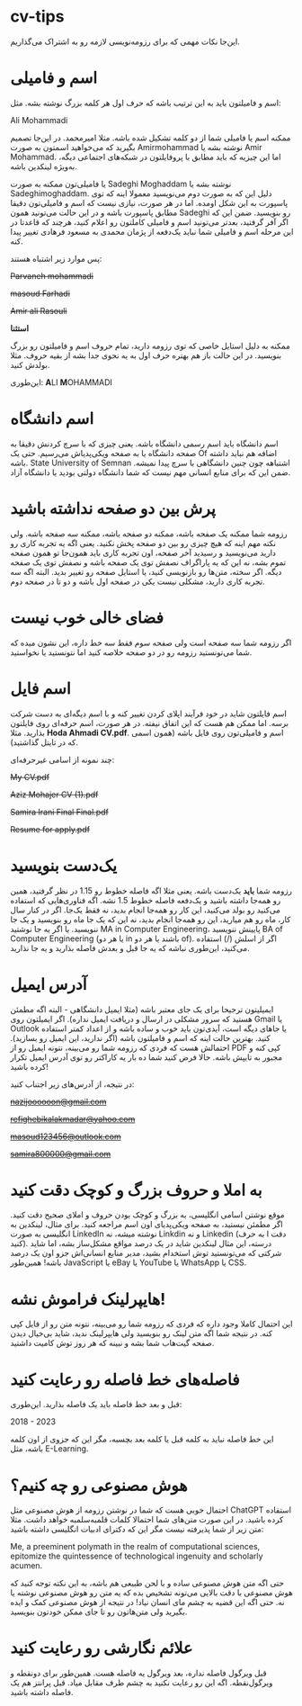 # cv-tips
این‌جا نکات مهمی که برای رزومه‌نویسی لازمه رو به اشتراک می‌گذاریم.
# اسم و فامیلی
اسم و فامیلتون باید به این ترتیب باشه که حرف اول هر کلمه بزرگ نوشته بشه. مثل:

Ali Mohammadi

ممکنه اسم یا فامیلی شما از دو کلمه تشکیل شده باشه. مثلا امیرمحمد. در این‌جا تصمیم بگیرید که می‌خواهید اسمتون به صورت Amirmohammad نوشته بشه یا Amir Mohammad. اما این چیزیه که باید مطابق با پروفایلتون در شبکه‌های اجتماعی دیگه، به‌ویژه لینکدین باشه. 

یا فامیلی‌تون ممکنه به صورت Sadeghi Moghaddam نوشته بشه یا Sadeghimoghaddam. دلیل این که به صورت دوم می‌نویسید معمولا اینه که توی پاسپورت به این شکل اومده. اما در هر صورت، نیازی نیست که اسم و فامیلی‌تون دقیقا مطابق پاسپورت باشه و در این حالت می‌تونید همون Sadeghi رو بنویسید. ضمن این که اگر آفر گرفتید، بعدتر می‌تونید اسم و فامیلی کاملتون رو اعلام کنید، هرچند که قاعدتا در این مرحله اسم و فامیلی شما نباید یک‌دفعه از پژمان محمدی به مسعود فرهادی تغییر پیدا کنه.

پس موارد زیر اشتباه هستند:

~~Parvaneh mohammadi~~


~~masoud Farhadi~~


~~Amir ali Rasouli~~



**استثنا**

ممکنه به دلیل استایل خاصی که توی رزومه دارید، تمام حروف اسم و فامیلتون رو بزرگ بنویسید. در این حالت باز هم بهتره حرف اول به یه نحوی جدا بشه از بقیه حروف. مثلا بولدش کنید.

این‌طوری:
**A**LI **M**OHAMMADI

# اسم دانشگاه

اسم دانشگاه باید اسم رسمی دانشگاه باشه. یعنی چیزی که با سرچ کردنش دقیقا به صفحه دانشگاه یا به صفحه ویکی‌پدیاش می‌رسیم. حتی یک Of اضافه هم نباید داشته باشه. State University of Semnan اشتباهه چون چنین دانشگاهی با سرچ پیدا نمیشه. ضمن این که برای منابع انسانی مهم نیست که شما دانشگاه دولتی بودید یا دانشگاه آزاد.


# پرش بین دو صفحه نداشته باشید
رزومه شما ممکنه یک صفحه باشه، ممکنه دو صفحه باشه، ممکنه سه صفحه باشه. ولی نکته مهم اینه که هیچ چیزی رو بین دو صفحه پخش نکنید. یعنی اگه یه تجربه کاری رو دارید می‌نویسید و رسیدید آخر صفحه، اون تجربه کاری باید همون‌جا تو همون صفحه تموم بشه، نه این که یه پاراگراف نصفش توی یک صفحه باشه و نصفش توی یک صفحه دیگه. اگر سخته، متن‌ها رو بازنویسی کنید، یا استایل صفحه رو تغییر بدید. البته اگه سه تجربه کاری دارید، مشکلی نیست یکی در صفحه اول باشه و دو تا در صفحه دوم.

# فضای خالی خوب نیست

اگر رزومه شما سه صفحه است ولی صفحه سوم فقط سه خط داره، این نشون میده که شما می‌تونستید رزومه رو در دو صفحه خلاصه کنید اما نتونستید یا نخواستید.

# اسم فایل

اسم فایلتون شاید در خود فرآیند اپلای کردن تغییر کنه و با اسم دیگه‌ای به دست شرکت برسه. اما ممکن هم هست که این اتفاق نیفته. در هر صورت، اسم حرفه‌ای روی فایلتون بذارید. مثلا **Hoda Ahmadi CV.pdf**. اسم و فامیلی‌تون روی فایل باشه (همون اسمی که در تایتل گذاشتید). 

چند نمونه از اسامی غیرحرفه‌ای:

~~My CV.pdf~~

~~Aziz Mohajer CV (1).pdf~~

~~Samira Irani Final Final.pdf~~

~~Resume for apply.pdf~~

# یک‌دست بنویسید

رزومه شما **باید** یک‌دست باشه. یعنی مثلا اگه فاصله خطوط رو 1.15 در نظر گرفتید، همین رو همه‌جا داشته باشید و یک‌دفعه فاصله خطوط 1.5 نشه. اگه فناوری‌هایی که استفاده می‌کنید رو بولد می‌کنید، این کار رو همه‌جا انجام بدید، نه فقط یک‌جا. اگر در کنار سال کار، ماه رو هم میارید، این رو همه‌جا انجام بدید، نه این که یک جا ماه رو بنویسید و یک جا ننویسید. یا اگر یه جا نوشتید MA in Computer Engineering، پایینش ننویسید BA of Computer Engineering (یا هر دو in باشند یا هر دو of). اگر از اسلش (/) استفاده می‌کنید، این‌طوری نباشه که یه جا قبل و بعدش فاصله بذارید و یه جا نذارید.

# آدرس ایمیل

ایمیلیتون ترجیحا برای یک جای معتبر باشه (مثلا ایمیل دانشگاهی - البته اگه مطمئن هستید که سرور مشکلی در ارسال و دریافت ایمیل نداره). اگر ایمیلتون روی Gmail یا Outlook یا جاهای دیگه است، آیدی‌تون باید خوب و ساده باشه و از اعداد کمتر استفاده کنید. بهترین حالت اینه که اسم و فامیلتون باشه (اگر ندارید، این ایمیل رو بسازید). احتمالش هست که فردی که رزومه شما رو می‌بینه، نتونه ایمیل رو از PDF کپی کنه و مجبور به تایپش باشه. حالا فرض کنید شما ده بار یه کاراکتر رو توی آدرس ایمیل تکرار کرده باشید! 

در نتیجه، از آدرس‌های زیر اجتناب کنید:

~~nazijoooooon@gmail.com~~

~~refighebikalakmadar@yahoo.com~~

~~masoud123456@outlook.com~~

~~samira800000@gmail.com~~

# به املا و حروف بزرگ و کوچک دقت کنید

موقع نوشتن اسامی انگلیسی، به بزرگ و کوچک بودن حروف و املای صحیح دقت کنید. اگر مطمئن نیستید، به صفحه ویکی‌پدیای اون اسم مراجعه کنید. برای مثال، لینکدین به انگلیسی به صورت LinkedIn نوشته میشه، نه Linkdin و نه Linkedin (به حرف I دقت کنید). درسته، این مثال لینکدین شاید در یک درصد مواقع مشکل‌ساز بشه، اما شاید شرکتی که می‌تونستید توش استخدام بشید، مدیر منابع انسانی‌اش جزو اون یک درصد باشه! همین‌طور JavaScript یا eBay یا YouTube یا WhatsApp یا CSS.

# هایپرلینک فراموش نشه!

این احتمال کاملا وجود داره که فردی که رزومه شما رو می‌بینه، نتونه متن رو از فایل کپی کنه. در نتیجه شما اگه متن لینک رو بنویسید ولی هایپرلینک ندید، شاید بی‌خیال دیدن صفحه گیت‌هاب شما بشه و نبینه که هر روز توش کامیت داشتید.

# فاصله‌های خط فاصله رو رعایت کنید

قبل و بعد خط فاصله باید یک فاصله بذارید. این‌طوری: 

2018 - 2023

این خط فاصله نباید به کلمه قبل یا کلمه بعد بچسبه، مگر این که جزوی از اون کلمه باشه، مثل E-Learning. 


# هوش مصنوعی رو چه کنیم؟

احتمال خوبی هست که شما در نوشتن رزومه از هوش مصنوعی مثل ChatGPT استفاده کرده باشید. در این صورت متن‌های شما احتمالا کلمات قلمبه‌سلمبه خواهد داشت. مثلا متن زیر از شما پذیرفته نیست مگر این که دکترای ادبیات انگلیسی داشته باشید:


Me, a preeminent polymath in the realm of computational sciences, epitomize the quintessence of technological ingenuity and scholarly acumen. 

حتی اگه متن هوش مصنوعی ساده و با لحن طبیعی هم باشه، به این نکته توجه کنید که هوش مصنوعی با دقت بالایی می‌تونه تشخیص بده که یه متن رو هوش مصنوعی نوشته یا نه. حتی اگه این قضیه به چشم مای انسان نیاد! در نتیجه از هوش مصنوعی کمک و ایده بگیرید ولی متن‌هاتون رو تا جای ممکن خودتون بنویسید.


# علائم نگارشی رو رعایت کنید

قبل ویرگول فاصله نداره، بعد ویرگول یه فاصله هست. همین‌طور برای دونقطه و ویرگول‌نقطه. اگه این رو رعایت نکنید به چشم طرف مقابل میاد. قبل پرانتز هم یک فاصله داشته باشید.


